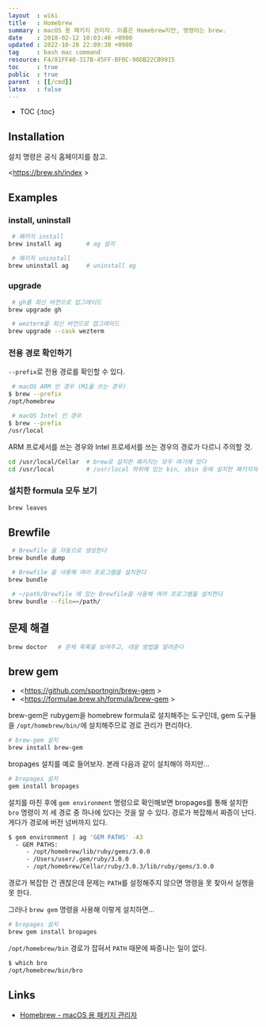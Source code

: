 ```yaml
---
layout  : wiki
title   : Homebrew
summary : macOS 용 패키지 관리자. 이름은 Homebrew지만, 명령어는 brew.
date    : 2018-02-12 10:03:46 +0900
updated : 2022-10-28 22:09:30 +0900
tag     : bash mac command
resource: F4/81FF40-317B-45FF-BF0C-90DB22CB9915
toc     : true
public  : true
parent  : [[/cmd]]
latex   : false
---
```

* TOC
{:toc}

## Installation

설치 명령은 공식 홈페이지를 참고.

<https://brew.sh/index >

## Examples

### install, uninstall
```sh
 # 패키지 install
brew install ag       # ag 설치

 # 패키지 uninstall
brew uninstall ag     # uninstall ag
```

### upgrade

```sh
 # gh를 최신 버전으로 업그레이드
brew upgrade gh

 # wezterm을 최신 버전으로 업그레이드
brew upgrade --cask wezterm
```

### 전용 경로 확인하기

`--prefix`로 전용 경로를 확인할 수 있다.

```bash
 # macOS ARM 인 경우 (M1을 쓰는 경우)
$ brew --prefix
/opt/homebrew

 # macOS Intel 인 경우
$ brew --prefix
/usr/local
```

ARM 프로세서를 쓰는 경우와 Intel 프로세서를 쓰는 경우의 경로가 다르니 주의할 것.

```sh
cd /usr/local/Cellar  # brew로 설치한 패키지는 모두 여기에 있다
cd /usr/local         # /usr/local 하위에 있는 bin, sbin 등에 설치한 패키지의 심볼릭 링크가 있다
```

### 설치한 formula 모두 보기

```sh
brew leaves
```

## Brewfile

```sh
 # Brewfile 을 자동으로 생성한다
brew bundle dump

 # Brewfile 을 사용해 여러 프로그램을 설치한다
brew bundle

 # ~/path/Brewfile 에 있는 Brewfile을 사용해 여러 프로그램을 설치한다
brew bundle --file=~/path/
```

## 문제 해결
```sh
brew doctor   # 문제 목록을 보여주고, 대응 방법을 알려준다
```

## brew gem

- <https://github.com/sportngin/brew-gem >
- <https://formulae.brew.sh/formula/brew-gem >

brew-gem은 rubygem을 homebrew formula로 설치해주는 도구인데, gem 도구들을 `/opt/homebrew/bin/`에 설치해주므로 경로 관리가 편리하다.

```sh
# brew-gem 설치
brew install brew-gem
```

bropages 설치를 예로 들어보자. 본래 다음과 같이 설치해야 하지만...

```sh
# bropages 설치
gem install bropages
```

설치를 마친 후에 `gem environment` 명령으로 확인해보면 bropages를 통해 설치한 `bro` 명령이 저 세 경로 중 하나에 있다는 것을 알 수 있다.
경로가 복잡해서 짜증이 난다. 게다가 경로에 버전 넘버까지 있다.

```sh
$ gem environment | ag 'GEM PATHS' -A3
  - GEM PATHS:
     - /opt/homebrew/lib/ruby/gems/3.0.0
     - /Users/user/.gem/ruby/3.0.0
     - /opt/homebrew/Cellar/ruby/3.0.3/lib/ruby/gems/3.0.0
```

경로가 복잡한 건 괜찮은데 문제는 `PATH`를 설정해주지 않으면 명령을 못 찾아서 실행을 못 한다.

그러나 `brew gem` 명령을 사용해 이렇게 설치하면...

```sh
# bropages 설치
brew gem install bropages
```

`/opt/homebrew/bin` 경로가 잡혀서 `PATH` 때문에 짜증나는 일이 없다.

```sh
$ which bro
/opt/homebrew/bin/bro
```

## Links
* [Homebrew - macOS 용 패키지 관리자](https://brew.sh/index_ko.html)


